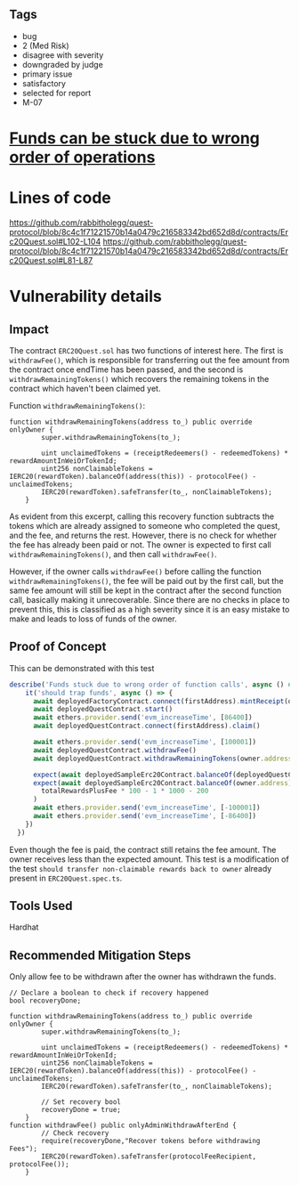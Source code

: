 ## Tags

- bug
- 2 (Med Risk)
- disagree with severity
- downgraded by judge
- primary issue
- satisfactory
- selected for report
- M-07

# [Funds can be stuck due to wrong order of operations](https://github.com/code-423n4/2023-01-rabbithole-findings/issues/122) 

# Lines of code

https://github.com/rabbitholegg/quest-protocol/blob/8c4c1f71221570b14a0479c216583342bd652d8d/contracts/Erc20Quest.sol#L102-L104
https://github.com/rabbitholegg/quest-protocol/blob/8c4c1f71221570b14a0479c216583342bd652d8d/contracts/Erc20Quest.sol#L81-L87


# Vulnerability details

## Impact
The contract `ERC20Quest.sol` has two functions of interest here. The first is `withdrawFee()`, which is responsible for transferring out the fee amount from the contract once endTime has been passed, and the second is `withdrawRemainingTokens()` which recovers the remaining tokens in the contract which haven't been claimed yet.

Function `withdrawRemainingTokens()`:
```solidity
function withdrawRemainingTokens(address to_) public override onlyOwner {
        super.withdrawRemainingTokens(to_);

        uint unclaimedTokens = (receiptRedeemers() - redeemedTokens) * rewardAmountInWeiOrTokenId;
        uint256 nonClaimableTokens = IERC20(rewardToken).balanceOf(address(this)) - protocolFee() - unclaimedTokens;
        IERC20(rewardToken).safeTransfer(to_, nonClaimableTokens);
    }
```

As evident from this excerpt, calling this recovery function subtracts the tokens which are already assigned to someone who completed the quest, and the fee, and returns the rest. However, there is no check for whether the fee has already been paid or not. The owner is expected to first call `withdrawRemainingTokens()`, and then call `withdrawFee()`.

However, if the owner calls `withdrawFee()` before calling the function `withdrawRemainingTokens()`, the fee will be paid out by the first call, but the same fee amount will still be kept in the contract after the second function call, basically making it unrecoverable. Since there are no checks in place to prevent this, this is classified as a high severity since it is an easy mistake to make and leads to loss of funds of the owner.

## Proof of Concept

This can be demonstrated with this test
```javascript
describe('Funds stuck due to wrong order of function calls', async () => {
    it('should trap funds', async () => {
      await deployedFactoryContract.connect(firstAddress).mintReceipt(questId, messageHash, signature)
      await deployedQuestContract.start()
      await ethers.provider.send('evm_increaseTime', [86400])
      await deployedQuestContract.connect(firstAddress).claim()

      await ethers.provider.send('evm_increaseTime', [100001])
      await deployedQuestContract.withdrawFee()
      await deployedQuestContract.withdrawRemainingTokens(owner.address)

      expect(await deployedSampleErc20Contract.balanceOf(deployedQuestContract.address)).to.equal(200)
      expect(await deployedSampleErc20Contract.balanceOf(owner.address)).to.be.lessThan(
        totalRewardsPlusFee * 100 - 1 * 1000 - 200
      )
      await ethers.provider.send('evm_increaseTime', [-100001])
      await ethers.provider.send('evm_increaseTime', [-86400])
    })
  })
```
Even though the fee is paid, the contract still retains the fee amount. The owner receives less than the expected amount. This test is a modification of the test `should transfer non-claimable rewards back to owner` already present in `ERC20Quest.spec.ts`.
## Tools Used
Hardhat
## Recommended Mitigation Steps
Only allow fee to be withdrawn after the owner has withdrawn the funds. 
```solidity
// Declare a boolean to check if recovery happened
bool recoveryDone;

function withdrawRemainingTokens(address to_) public override onlyOwner {
        super.withdrawRemainingTokens(to_);

        uint unclaimedTokens = (receiptRedeemers() - redeemedTokens) * rewardAmountInWeiOrTokenId;
        uint256 nonClaimableTokens = IERC20(rewardToken).balanceOf(address(this)) - protocolFee() - unclaimedTokens;
        IERC20(rewardToken).safeTransfer(to_, nonClaimableTokens);
   
        // Set recovery bool
        recoveryDone = true;
    }
function withdrawFee() public onlyAdminWithdrawAfterEnd {
        // Check recovery
        require(recoveryDone,"Recover tokens before withdrawing Fees");
        IERC20(rewardToken).safeTransfer(protocolFeeRecipient, protocolFee());
    }
```
